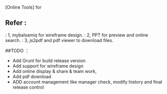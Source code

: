 
[Online Tools] for 

## Refer : 
:  1, mybalsamiq for wireframe design.
:  2, PPT for preview and online search.
:  3, js2pdf and pdf viewer to download files.

##TODO ：
- Add Grunt for build release version
- Add support for wireframe design
- Add online display & share & team work, 
- Add pdf download
- ADD account management like manager check, modify history and final release control
